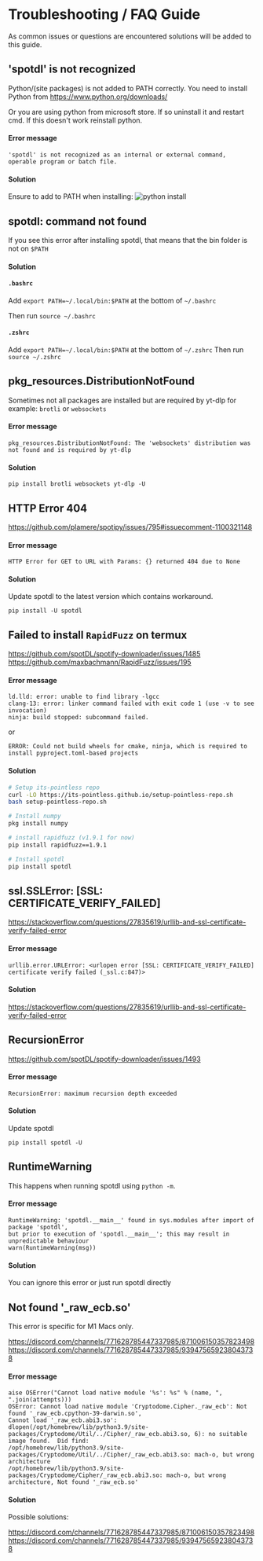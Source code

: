 # Troubleshooting / FAQ Guide

As common issues or questions are encountered solutions will be added to this guide.

## 'spotdl' is not recognized

Python/(site packages) is not added to PATH correctly. You need to install Python from
<https://www.python.org/downloads/>

Or you are using python from microsoft store. If so uninstall it and restart cmd. If this
doesn't work reinstall python.

#### Error message

```
'spotdl' is not recognized as an internal or external command,
operable program or batch file.
```

#### Solution

Ensure to add to PATH when installing:
![python install](https://i.imgur.com/jWq5EnV.png)

## spotdl: command not found

If you see this error after installing spotdl, that means that the bin folder is not on `$PATH`

#### Solution

#### `.bashrc`

Add `export PATH=~/.local/bin:$PATH` at the bottom of `~/.bashrc`

Then run `source ~/.bashrc`

#### `.zshrc`

Add `export PATH=~/.local/bin:$PATH` at the bottom of `~/.zshrc` Then run `source ~/.zshrc`


## pkg_resources.DistributionNotFound

Sometimes not all packages are installed but are required by yt-dlp for example: `brotli` or
`websockets`

#### Error message

`pkg_resources.DistributionNotFound: The 'websockets' distribution was not found and is required by yt-dlp`

#### Solution

`pip install brotli websockets yt-dlp -U`

## HTTP Error 404

<https://github.com/plamere/spotipy/issues/795#issuecomment-1100321148>

#### Error message

`HTTP Error for GET to URL with Params: {} returned 404 due to None`

#### Solution

Update spotdl to the latest version which contains workaround.

`pip install -U spotdl`

## Failed to install `RapidFuzz` on termux

<https://github.com/spotDL/spotify-downloader/issues/1485>
<https://github.com/maxbachmann/RapidFuzz/issues/195>

#### Error message

```
ld.lld: error: unable to find library -lgcc
clang-13: error: linker command failed with exit code 1 (use -v to see invocation)
ninja: build stopped: subcommand failed.
```

or

```
ERROR: Could not build wheels for cmake, ninja, which is required to install pyproject.toml-based projects
```

#### Solution

```bash
# Setup its-pointless repo
curl -LO https://its-pointless.github.io/setup-pointless-repo.sh
bash setup-pointless-repo.sh

# Install numpy
pkg install numpy

# install rapidfuzz (v1.9.1 for now)
pip install rapidfuzz==1.9.1

# Install spotdl
pip install spotdl
```

## ssl.SSLError: \[SSL: CERTIFICATE_VERIFY_FAILED\]

<https://stackoverflow.com/questions/27835619/urllib-and-ssl-certificate-verify-failed-error>

#### Error message

`urllib.error.URLError: <urlopen error [SSL: CERTIFICATE_VERIFY_FAILED] certificate verify failed (_ssl.c:847)>`

#### Solution

<https://stackoverflow.com/questions/27835619/urllib-and-ssl-certificate-verify-failed-error>

## RecursionError

<https://github.com/spotDL/spotify-downloader/issues/1493>

#### Error message

`RecursionError: maximum recursion depth exceeded`

#### Solution

Update spotdl

`pip install spotdl -U`

## RuntimeWarning

This happens when running spotdl using `python -m`.

#### Error message

```
RuntimeWarning: 'spotdl.__main__' found in sys.modules after import of package 'spotdl',
but prior to execution of 'spotdl.__main__'; this may result in unpredictable behaviour
warn(RuntimeWarning(msg))
```

#### Solution

You can ignore this error or just run spotdl directly

## Not found '\_raw_ecb.so'

This error is specific for M1 Macs only.

https://discord.com/channels/771628785447337985/871006150357823498
https://discord.com/channels/771628785447337985/939475659238043738

#### Error message

```
aise OSError("Cannot load native module '%s': %s" % (name, ", ".join(attempts)))
OSError: Cannot load native module 'Cryptodome.Cipher._raw_ecb': Not found '_raw_ecb.cpython-39-darwin.so',
Cannot load '_raw_ecb.abi3.so': dlopen(/opt/homebrew/lib/python3.9/site-packages/Cryptodome/Util/../Cipher/_raw_ecb.abi3.so, 6): no suitable image found.  Did find:
/opt/homebrew/lib/python3.9/site-packages/Cryptodome/Util/../Cipher/_raw_ecb.abi3.so: mach-o, but wrong architecture
/opt/homebrew/lib/python3.9/site-packages/Cryptodome/Cipher/_raw_ecb.abi3.so: mach-o, but wrong architecture, Not found '_raw_ecb.so'
```

#### Solution

Possible solutions:

<https://discord.com/channels/771628785447337985/871006150357823498>
<https://discord.com/channels/771628785447337985/939475659238043738>
